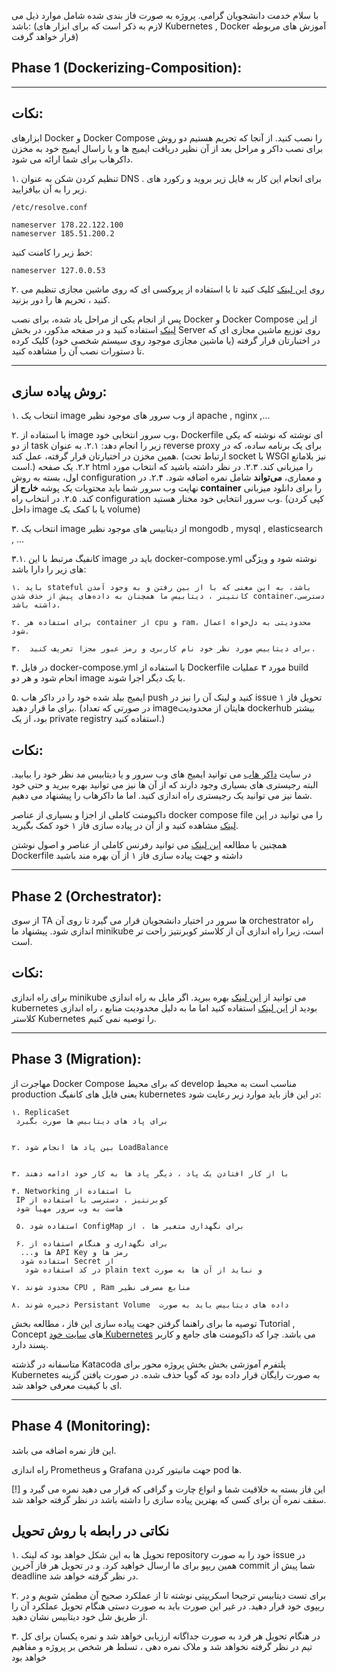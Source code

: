 

با سلام خدمت دانشجویان گرامی. پروژه به صورت فاز بندی شده شامل موارد ذیل می باشد:
 (لازم به ذکر است که برای ابزار های Kubernetes , Docker آموزش های مربوطه قرار خواهد گرفت)
## Phase 1 (Dockerizing-Composition):
   ---
   ## نکات: 
   
   ابزارهای Docker و Docker Compose را نصب کنید. از آنجا که تحریم هستیم دو روش برای نصب داکر و مراحل بعد از آن نظیر دریافت ایمیج ها و یا راسال ایمیج خود به مخزن داکرهاب برای شما ارائه می شود.

۱. تنظیم کردن شکن به عنوان DNS . برای انجام این کار به فایل زیر بروید و رکورد های زیر را به آن بیافزایید.
```
/etc/resolve.conf
```
```
nameserver 178.22.122.100
nameserver 185.51.200.2
```
خط زیر را کامنت کنید:
```
nameserver 127.0.0.53
```
۲. روی [این لینک](https://github.com/freedomofdevelopers/fod/blob/master/README.md)  کلیک کنید تا با استفاده از پروکسی ای که روی ماشین مجازی تنظیم می کنید ، تحریم ها را دور بزنید.


پس از انجام یکی از مراحل یاد شده، برای نصب Docker و Docker Compose از [این لینک](https://docs.docker.com/engine/install/) استفاده کنید و در  صفحه مذکور، در بخش Server روی توزیع ماشین مجازی ای که در اختبارتان قرار گرفته (یا ماشین مجازی موجود روی سیستم شخصی خود) کلیک کرده تا دستورات نصب آن را مشاهده کنید.

-------
## روش پیاده سازی:


  ۱. انتخاب یک image از وب سرور های موجود نظیر apache , nginx ,...
  
  ۲. با استفاده از image وب سرور انتخابی خود، Dockerfile ای نوشته که نوشته که یکی از دو task زیر را انجام دهد:
  	۲.۱. به عنوان reverse proxy برای یک برنامه ساده، که در همین مخزن در اختیارتان قرار گرفته، عمل کند. (ارتباط تحت socket با WSGI نیز بلامانع است.)
  	۲.۲. یک صفحه html را میزبانی کند.
  	۲.۳. در نظر داشته باشید که انتخاب مورد اول، بسته به روش configuration و معماری، **می‌تواند** شامل نمره اضافه شود.
  	۲.۴. در نهایت وب سرور شما باید محتویات یک پوشه **خارج از container** را برای دانلود میزبانی کند.
  	۲.۵. در انتخاب راه configuration وب سرور انتخابی خود مختار هستید. (کپی کردن داخل image یا با کمک یک volume) 

  ۳. انتخاب یک image از دیتابیس های موجود نظیر mongodb , mysql , elasticsearch , ... 
  
  ۳.۱. کانفیگ مرتبط با این image باید در docker-compose.yml نوشته شود و ویژگی های زیر را دارا باشد:
  ```
  ۱. باید stateful باشد، به این معنی که با از بین رفتن و به وجود آمدن کانتینر ، دیتابیس ما همچنان به داده‌‌های پیش از حذف شدن container،‌دسترسی داشته باشد.

  ۲. برای استفاده هر container از cpu و ram، محدودیتی به دل‌خواه اعمال شود.
 
  ۳.  برای دیتابیس مورد نظر خود نام کاربری و رمز عبور مجزا تعریف کنید.
 
  ```
 
  ۴. در فایل docker-compose.yml با استفاده از Dockerfile مورد ۳ عملیات  build انحام شود و هر دو image با یک دیگر اجرا شوند.
  
  ۵. ایمیج بیلد شده خود را در داکر هاب push کنید و لینک آن را نیز در issue  تحویل فاز ۱ برای ما قرار دهید. (در صورتی که تعداد imageهایتان از محدودیت dockerhub بیشتر بود، از یک private registry استفاده کنید.)
  
## نکات:
در سایت [داکر هاب](https://hub.docker.com/search) می توانید ایمیج های  وب سرور و یا دیتابیس مد نظر خود را بیابید. البته رجیستری های بسیاری وجود دارند که از آن ها نیز می توانید بهره ببرید و حتی خود شما نیز می توانید یک رجیستری راه اندازی کنید. اما ما داکرهاب را پیشنهاد می دهیم.

 داکیومنت کاملی از اجزا و بسیاری از عناصر docker compose file را می توانید در [این لینک](https://docs.docker.com/compose/compose-file/) مشاهده کنید و از آن در پیاده سازی فاز ۱ خود کمک بگیرید. 

 همچنین با مطالعه [این لینک](https://docs.docker.com/engine/reference/builder/) می توانید رفرنس کاملی از عناصر و اصول نوشتن Dockerfile داشته  و جهت پیاده سازی فاز ۱ از آن بهره مند باشید

---
## Phase 2 (Orchestrator):

از سوی TA ها سرور در اختیار دانشجویان قرار می گیرد تا روی آن orchestrator راه اندازی شود. پیشنهاد ما minikube است، زیرا راه اندازی آن از کلاستر کوبرنتیز راحت تر است.

## نکات:
برای راه اندازی minikube می توانید از [این لینک](https://minikube.sigs.k8s.io/docs/start/) بهره ببرید.
اگر مایل به راه اندازی kubernetes بودید از [این لینک](https://kubernetes.io/docs/setup/production-environment/tools/kubeadm/create-cluster-kubeadm/) استفاده کنید اما ما به دلیل محدودیت منابع ، راه اندازی کلاستر  Kubernetes را توصیه نمی کنیم.

---
## Phase 3 (Migration):

مهاجرت از  Docker Compose که برای محیط develop مناسب است به محیط production یعنی فایل های کانفیگ kubernetes
در این فاز باید موارد زیر رعایت شود:
```
۱. ReplicaSet
 برای پاد های دیتابیس ها صورت بگیرد 


۲. بین پاد ها انجام شود LoadBalance


۳. با از کار افتادن یک پاد ، دیگر پاد ها به کار خود ادامه دهند

۴. Networking با استفاده از 
 IP کوبرنتیز ، دسترسی با استفاده از 
 هاست به وب سرور مهیا شود

 ۵. استفاده شود ConfigMap برای نگهداری متغیر ها ، از 
  
 ۶. برای نگهداری و هنگام استفاده از 
  ...ها و API Key رمز ها و 
  استفاده شود Secret از
   در کد استفاده شود plain text و نباید از آن ها به صورت 

۷. محدود شوند CPU , Ram منابع مصرفی نظیر 

۸. ذخیره شوند Persistant Volume  داده های دیتابیس باید به صورت 
```
توصیه ما برای راهنما گرفتن جهت پیاده سازی این فاز ، مطالعه بخش Tutorial , Concept های [سایت خود Kubernetes](https://kubernetes.io/docs/) می باشد. چرا که داکیومنت های جامع و کاربر پسند دارد.

متاسفانه در گذشته Katacoda پلتفرم آموزشی بخش بخش پروژه محور برای Kubernetes به صورت رایگان قرار داده بود که گویا حذف شده. در صورت یافتن گزینه ای با کیفیت معرفی خواهد شد. 

---
## Phase 4 (Monitoring):
این فاز نمره اضافه می باشد.

راه اندازی Prometheus و Grafana جهت مانیتور کردن pod ها.

[!] این فاز بسته به خلاقیت شما و انواع چارت و گرافی که قرار می دهید نمره می گیرد و سقف نمره آن برای کسی که بهترین پیاده سازی را داشته باشد در نظر گرفته خواهد  شد.


## نکاتی در رابطه با روش تحویل
۱.
تحویل ها به این شکل خواهد بود که لینک repository خود را به صورت issue در همین ریپو برای ما ارسال خواهید کرد.
 و در تحویل هر فاز آخرین commit شما پیش از deadline در نظر گرفته خواهد شد.

 ۲.  برای تست دیتابیس ترجیحا اسکریپتی نوشته تا از عملکرد صحیح آن مطمئن شویم و در ریپوی خود قرار دهید. در غیر این صورت باید به صورت دستی هنگام تحویل عملکرد آن را از طریق شل خود دیتابیس نشان دهید. 

 ۳. در هنگام تحویل هر فرد به صورت جداگانه ارزیابی خواهد شد و نمره یکسان برای کل تیم در نظر گرفته نخواهد شد و ملاک نمره دهی ، تسلط هر شخص بر پروژه و مفاهیم خواهد بود

 
